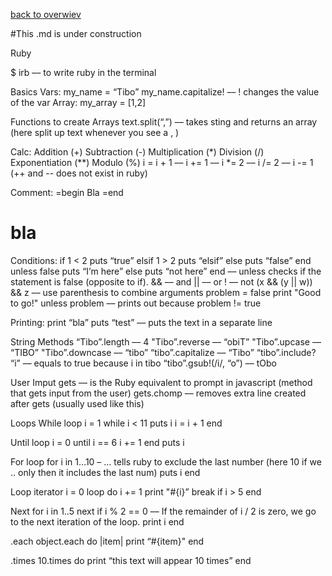[back to overwiev](/../..)

#This .md is under construction

Ruby

$ irb –– to write ruby in the terminal

Basics
Vars:
my_name = “Tibo”
my_name.capitalize! –– ! changes the value of the var
Array:
my_array = [1,2]

Functions to create Arrays
text.split(“,”) –– takes sting and returns an array (here split up text whenever you see a , )

Calc:
Addition (+)
Subtraction (-)
Multiplication (*)
Division (/)
Exponentiation (**)
Modulo (%)
i = i + 1 –– i += 1 –– i *= 2 –– i /= 2 –– i -= 1 (++ and -- does not exist in ruby)

Comment:
=begin
Bla
=end
# bla

Conditions:
if 1 < 2 puts “true” elsif 1 > 2 puts “elsif” else puts “false” end
unless false puts “I’m here” else puts “not here” end –– unless checks if the statement is false (opposite to if).
&& –– and  || –– or  ! –– not
(x && (y || w)) && z –– use parenthesis to combine arguments
problem = false 
print "Good to go!" unless problem –– prints out because problem != true

Printing:
print “bla”
puts “test” –– puts the text in a separate line

String Methods
“Tibo”.length –– 4
"Tibo”.reverse –– “obiT” 
"Tibo”.upcase –– “TIBO” 
"Tibo”.downcase –– “tibo”
“tibo”.capitalize –– “Tibo”
“tibo”.include? “i” –– equals to true because i in tibo
“tibo”.gsub!(/i/, “o”) –– tObo

User Imput
gets –– is the Ruby equivalent to prompt in javascript (method that gets input from the user)
gets.chomp –– removes extra line created after gets (usually used like this)

Loops
While loop
i = 1
while i < 11
  puts i
  i = i + 1
end

Until loop
i = 0
until i == 6
i += 1
end
puts i

For loop
for i in 1…10 – … tells ruby to exclude the last number (here 10 if we .. only then it includes the last num)
  puts i
end

Loop iterator
i = 0
loop do 
i += 1
print "#{i}”
break if i > 5
end

Next
for i in 1..5
next if i % 2 == 0 –– If the remainder of i / 2 is zero, we go to the next iteration of the loop.
print i
end

.each
object.each do |item|
  print “#{item}"
end

.times
10.times do
  print “this text will appear 10 times”
end